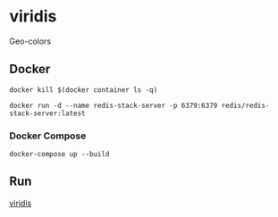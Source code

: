 # viridis
Geo-colors

## Docker
```
docker kill $(docker container ls -q)
```
```
docker run -d --name redis-stack-server -p 6379:6379 redis/redis-stack-server:latest
```

### Docker Compose
```
docker-compose up --build
```

## Run
[viridis](http://localhost:9099/)